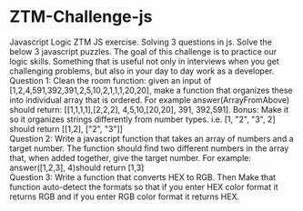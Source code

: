 # ZTM-Challenge-js
Javascript Logic  ZTM JS exercise. Solving 3 questions in js.
Solve the below 3 javascript puzzles. The goal of this challenge is to practice our logic skills. Something that is useful not only in interviews  when you get challenging problems, but also in your day to day work as a developer.  
Question 1: Clean the room function: given an input of [1,2,4,591,392,391,2,5,10,2,1,1,1,20,20],  make a function that organizes these into individual array that is ordered.  For example answer(ArrayFromAbove) should return: [[1,1,1,1],[2,2,2], 4,5,10,[20,20], 391, 392,591].  Bonus: Make it so it organizes strings differently from number types. i.e. [1, "2", "3", 2] should return [[1,2], ["2", "3"]]  
Question 2: Write a javascript function that takes an array of numbers and a target number.  The function should find two different numbers in the array that, when added together, give the target number. For example: answer([1,2,3], 4)should return [1,3]  
Question 3: Write a function that converts HEX to RGB.  Then Make that function auto-detect the formats so that if you enter HEX color format it returns RGB and if you enter RGB color format it returns HEX.
